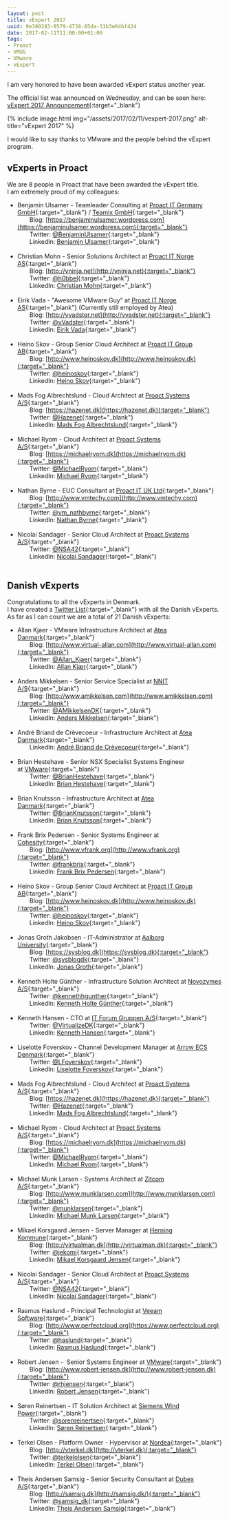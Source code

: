 ```yaml
---
layout: post
title: vExpert 2017
uuid: 9e380283-8579-4738-85da-31b3e64bf424
date: 2017-02-11T11:00:00+01:00
tags:
- Proact
- VMUG
- VMware
- vExpert
---
```


I am very honored to have been awarded vExpert status another year.

The official list was announced on Wednesday, and can be seen here:  
[vExpert 2017 Announcement](https://blogs.vmware.com/vmtn/2017/02/vexpert-2017-award-announcement.html){:target="_blank"}

{% include image.html img="/assets/2017/02/11/vexpert-2017.png" alt-title="vExpert 2017" %}

I would like to say thanks to VMware and the people behind the vExpert program<!--break-->.

## vExperts in Proact

We are 8 people in Proact that have been awarded the vExpert title.  
I am extremely proud of my colleagues:

*   Benjamin Ulsamer - Teamleader Consulting at [Proact IT Germany GmbH](http://www.proact.de){:target="_blank"} / [Teamix GmbH](https://www.teamix.de){:target="_blank"}  
&ensp;&ensp;&ensp;&ensp;Blog: [https://benjaminulsamer.wordpress.com](https://benjaminulsamer.wordpress.com){:target="_blank"}  
&ensp;&ensp;&ensp;&ensp;Twitter: [@BenjaminUlsamer](https://twitter.com/BenjaminUlsamer){:target="_blank"}  
&ensp;&ensp;&ensp;&ensp;LinkedIn: [Benjamin Ulsamer](https://de.linkedin.com/in/benjaminulsamer/en){:target="_blank"}  
&ensp;
*   Christian Mohn - Senior Solutions Architect at [Proact IT Norge AS](http://www.proact.no){:target="_blank"}  
&ensp;&ensp;&ensp;&ensp;Blog: [http://vninja.net](http://vninja.net){:target="_blank"}  
&ensp;&ensp;&ensp;&ensp;Twitter: [@h0bbel](https://twitter.com/h0bbel){:target="_blank"}  
&ensp;&ensp;&ensp;&ensp;LinkedIn: [Christian Mohn](https://no.linkedin.com/in/christianmohn){:target="_blank"}  
&ensp;
*   Eirik Vada - "Awesome VMware Guy" at [Proact IT Norge AS](http://www.proact.no){:target="_blank"} (Currently still employed by Atea)  
&ensp;&ensp;&ensp;&ensp;Blog: [http://vvadster.net](http://vvadster.net){:target="_blank"}  
&ensp;&ensp;&ensp;&ensp;Twitter: [@vVadster](https://twitter.com/vvadster){:target="_blank"}  
&ensp;&ensp;&ensp;&ensp;LinkedIn: [Eirik Vada](https://no.linkedin.com/in/eirikvada){:target="_blank"}  
&ensp;
*   Heino Skov - Group Senior Cloud Architect at [Proact IT Group AB](http://www.proact.eu){:target="_blank"}  
&ensp;&ensp;&ensp;&ensp;Blog: [http://www.heinoskov.dk](http://www.heinoskov.dk){:target="_blank"}  
&ensp;&ensp;&ensp;&ensp;Twitter: [@heinoskov](https://twitter.com/heinoskov){:target="_blank"}  
&ensp;&ensp;&ensp;&ensp;LinkedIn: [Heino Skov](https://www.linkedin.com/in/heino){:target="_blank"}  
&ensp;
* Mads Fog Albrechtslund - Cloud Architect at [Proact Systems A/S](http://www.proact.dk){:target="_blank"}  
&ensp;&ensp;&ensp;&ensp;Blog: [https://hazenet.dk](https://hazenet.dk){:target="_blank"}  
&ensp;&ensp;&ensp;&ensp;Twitter: [@Hazenet](https://twitter.com/hazenet){:target="_blank"}  
&ensp;&ensp;&ensp;&ensp;LinkedIn: [Mads Fog Albrechtslund](https://dk.linkedin.com/in/madsfogalbrechtslund){:target="_blank"}  
&ensp;
*   Michael Ryom - Cloud Architect at [Proact Systems A/S](http://www.proact.dk){:target="_blank"}  
&ensp;&ensp;&ensp;&ensp;Blog: [https://michaelryom.dk](https://michaelryom.dk){:target="_blank"}  
&ensp;&ensp;&ensp;&ensp;Twitter: [@MichaelRyom](https://twitter.com/michaelryom){:target="_blank"}  
&ensp;&ensp;&ensp;&ensp;LinkedIn: [Michael Ryom](https://dk.linkedin.com/in/michaelryom){:target="_blank"}  
&ensp;
*   Nathan Byrne - EUC Consultant at [Proact IT UK Ltd](http://www.proact.co.uk){:target="_blank"}  
&ensp;&ensp;&ensp;&ensp;Blog: [http://www.vmtechy.com](http://www.vmtechy.com){:target="_blank"}  
&ensp;&ensp;&ensp;&ensp;Twitter: [@vm_nathbyrne](https://twitter.com/vm_nathbyrne){:target="_blank"}  
&ensp;&ensp;&ensp;&ensp;LinkedIn: [Nathan Byrne](https://uk.linkedin.com/in/nathan-byrne-227a306){:target="_blank"}  
&ensp;
*   Nicolai Sandager - Senior Cloud Architect at [Proact Systems A/S](http://www.proact.dk){:target="_blank"}  
&ensp;&ensp;&ensp;&ensp;Twitter: [@NSA42](https://twitter.com/nsa42){:target="_blank"}  
&ensp;&ensp;&ensp;&ensp;LinkedIn: [Nicolai Sandager](https://www.linkedin.com/in/nicolaisandager){:target="_blank"}  
&ensp;

## Danish vExperts

Congratulations to all the vExperts in Denmark.  
I have created a [Twitter List](https://twitter.com/Hazenet/lists/danish-vexperts-2017/members){:target="_blank"} with all the Danish vExperts.  
As far as I can count we are a total of 21 Danish vExperts:

*   Allan Kjaer - VMware Infrastructure Architect at [Atea Danmark](http://atea.dk){:target="_blank"}  
&ensp;&ensp;&ensp;&ensp;Blog: [http://www.virtual-allan.com](http://www.virtual-allan.com){:target="_blank"}  
&ensp;&ensp;&ensp;&ensp;Twitter: [@Allan_Kjaer](https://twitter.com/allan_kjaer){:target="_blank"}  
&ensp;&ensp;&ensp;&ensp;LinkedIn: [Allan Kjær](https://www.linkedin.com/in/allankjaer){:target="_blank"}  
&ensp;
*   Anders Mikkelsen - Senior Service Specialist at [NNIT A/S](http://www.nnit.com/){:target="_blank"}  
&ensp;&ensp;&ensp;&ensp;Blog: [http://www.amikkelsen.com](http://www.amikkelsen.com){:target="_blank"}  
&ensp;&ensp;&ensp;&ensp;Twitter: [@AMikkelsenDK](https://twitter.com/AMikkelsenDK){:target="_blank"}  
&ensp;&ensp;&ensp;&ensp;LinkedIn: [Anders Mikkelsen](https://www.linkedin.com/in/anders-mikkelsen-5676691){:target="_blank"}  
&ensp;
*   André Briand de Crèvecoeur - Infrastructure Architect at [Atea Danmark](http://atea.dk){:target="_blank"}  
&ensp;&ensp;&ensp;&ensp;LinkedIn: [André Briand de Crèvecoeur](https://dk.linkedin.com/in/abdec){:target="_blank"}  
&ensp;
*   Brian Hestehave - Senior NSX Specialist Systems Engineer at [VMware](http://http://www.vmware.com){:target="_blank"}  
&ensp;&ensp;&ensp;&ensp;Twitter: [@BrianHestehave](https://twitter.com/BrianHestehave){:target="_blank"}  
&ensp;&ensp;&ensp;&ensp;LinkedIn: [Brian Hestehave](https://dk.linkedin.com/in/brianhestehave){:target="_blank"}  
&ensp;
*   Brian Knutsson - Infrastructure Architect at [Atea Danmark](http://atea.dk){:target="_blank"}  
&ensp;&ensp;&ensp;&ensp;Twitter: [@BrianKnutsson](https://twitter.com/brianknutsson){:target="_blank"}  
&ensp;&ensp;&ensp;&ensp;LinkedIn: [Brian Knutsson](https://www.linkedin.com/in/brianknutsson){:target="_blank"}  
&ensp;
*   Frank Brix Pedersen - Senior Systems Engineer at [Cohesity](http://www.cohesity.com){:target="_blank"}  
&ensp;&ensp;&ensp;&ensp;Blog: [http://www.vfrank.org](http://www.vfrank.org){:target="_blank"}  
&ensp;&ensp;&ensp;&ensp;Twitter: [@frankbrix](https://twitter.com/frankbrix){:target="_blank"}  
&ensp;&ensp;&ensp;&ensp;LinkedIn: [Frank Brix Pedersen](https://www.linkedin.com/in/frankbrix){:target="_blank"}  
&ensp;
*   Heino Skov - Group Senior Cloud Architect at [Proact IT Group AB](http://www.proact.eu){:target="_blank"}  
&ensp;&ensp;&ensp;&ensp;Blog: [http://www.heinoskov.dk](http://www.heinoskov.dk){:target="_blank"}  
&ensp;&ensp;&ensp;&ensp;Twitter: [@heinoskov](https://twitter.com/heinoskov){:target="_blank"}  
&ensp;&ensp;&ensp;&ensp;LinkedIn: [Heino Skov](https://www.linkedin.com/in/heino){:target="_blank"}  
&ensp;
*   Jonas Groth Jakobsen - IT-Administrator at [Aalborg University](http://www.aau.dk){:target="_blank"}  
&ensp;&ensp;&ensp;&ensp;Blog: [https://sysblog.dk](https://sysblog.dk){:target="_blank"}  
&ensp;&ensp;&ensp;&ensp;Twitter: [@sysblogdk](https://twitter.com/sysblogdk){:target="_blank"}  
&ensp;&ensp;&ensp;&ensp;LinkedIn: [Jonas Groth](https://dk.linkedin.com/in/jonas-groth-0212a210){:target="_blank"}  
&ensp;
*   Kenneth Holte Günther - Infrastructure Solution Architect at [Novozymes A/S](http://www.novozymes.com){:target="_blank"}  
&ensp;&ensp;&ensp;&ensp;Twitter: [@kennethhgunther](https://twitter.com/kennethhgunther){:target="_blank"}  
&ensp;&ensp;&ensp;&ensp;LinkedIn: [Kenneth Holte Günther](https://www.linkedin.com/in/kennethgunther){:target="_blank"}  
&ensp;
*   Kenneth Hansen - CTO at [IT Forum Gruppen A/S](http://itf.dk){:target="_blank"}  
&ensp;&ensp;&ensp;&ensp;Twitter: [@VirtualizeDK](https://twitter.com/virtualizedk){:target="_blank"}  
&ensp;&ensp;&ensp;&ensp;LinkedIn: [Kenneth Hansen](https://www.linkedin.com/in/kenneth-hansen-4b69245){:target="_blank"}  
&ensp;
*   Liselotte Foverskov - Channel Development Manager at [Arrow ECS Denmark](https://ecs-dk.arrow.com/){:target="_blank"}  
&ensp;&ensp;&ensp;&ensp;Twitter: [@LFoverskov](https://twitter.com/lfoverskov){:target="_blank"}  
&ensp;&ensp;&ensp;&ensp;LinkedIn: [Liselotte Foverskov](https://www.linkedin.com/in/liselottefoverskov){:target="_blank"}  
&ensp;
* Mads Fog Albrechtslund - Cloud Architect at [Proact Systems A/S](http://www.proact.dk){:target="_blank"}  
&ensp;&ensp;&ensp;&ensp;Blog: [https://hazenet.dk](https://hazenet.dk){:target="_blank"}  
&ensp;&ensp;&ensp;&ensp;Twitter: [@Hazenet](https://twitter.com/hazenet){:target="_blank"}  
&ensp;&ensp;&ensp;&ensp;LinkedIn: [Mads Fog Albrechtslund](https://dk.linkedin.com/in/madsfogalbrechtslund){:target="_blank"}  
&ensp;
*   Michael Ryom - Cloud Architect at [Proact Systems A/S](http://www.proact.dk){:target="_blank"}  
&ensp;&ensp;&ensp;&ensp;Blog: [https://michaelryom.dk](https://michaelryom.dk){:target="_blank"}  
&ensp;&ensp;&ensp;&ensp;Twitter: [@MichaelRyom](https://twitter.com/michaelryom){:target="_blank"}  
&ensp;&ensp;&ensp;&ensp;LinkedIn: [Michael Ryom](https://dk.linkedin.com/in/michaelryom){:target="_blank"}  
&ensp;
*   Michael Munk Larsen - Systems Architect at [Zitcom A/S](https://www.zitcom.dk){:target="_blank"}  
&ensp;&ensp;&ensp;&ensp;Blog: [http://www.munklarsen.com](http://www.munklarsen.com){:target="_blank"}  
&ensp;&ensp;&ensp;&ensp;Twitter: [@munklarsen](https://twitter.com/munklarsen){:target="_blank"}  
&ensp;&ensp;&ensp;&ensp;LinkedIn: [Michael Munk Larsen](https://dk.linkedin.com/in/munklarsen){:target="_blank"}  
&ensp;
*   Mikael Korsgaard Jensen - Server Manager at [Herning Kommune](http://www.herning.dk){:target="_blank"}  
&ensp;&ensp;&ensp;&ensp;Blog: [http://virtualman.dk](http://virtualman.dk){:target="_blank"}  
&ensp;&ensp;&ensp;&ensp;Twitter: [@jekomi](https://twitter.com/jekomi){:target="_blank"}  
&ensp;&ensp;&ensp;&ensp;LinkedIn: [Mikael Korsgaard Jensen](https://www.linkedin.com/in/mikael-korsgaard-jensen-942b60){:target="_blank"}  
&ensp;
*   Nicolai Sandager - Senior Cloud Architect at [Proact Systems A/S](http://www.proact.dk){:target="_blank"}  
&ensp;&ensp;&ensp;&ensp;Twitter: [@NSA42](https://twitter.com/nsa42){:target="_blank"}  
&ensp;&ensp;&ensp;&ensp;LinkedIn: [Nicolai Sandager](https://www.linkedin.com/in/nicolaisandager){:target="_blank"}  
&ensp;
*   Rasmus Haslund - Principal Technologist at [Veeam Software](https://www.veeam.com){:target="_blank"}  
&ensp;&ensp;&ensp;&ensp;Blog: [http://www.perfectcloud.org](https://www.perfectcloud.org){:target="_blank"}  
&ensp;&ensp;&ensp;&ensp;Twitter: [@haslund](https://twitter.com/haslund){:target="_blank"}  
&ensp;&ensp;&ensp;&ensp;LinkedIn: [Rasmus Haslund](https://www.linkedin.com/in/rasmushaslund){:target="_blank"}  
&ensp;
*   Robert Jensen -  Senior Systems Engineer at [VMware](http://http://www.vmware.com){:target="_blank"}  
&ensp;&ensp;&ensp;&ensp;Blog: [http://www.robert-jensen.dk](http://www.robert-jensen.dk){:target="_blank"}  
&ensp;&ensp;&ensp;&ensp;Twitter: [@rhjensen](https://twitter.com/rhjensen){:target="_blank"}  
&ensp;&ensp;&ensp;&ensp;LinkedIn: [Robert Jensen](https://dk.linkedin.com/in/robertjensen){:target="_blank"}  
&ensp;
*   Søren Reinertsen - IT Solution Architect at [Siemens Wind Power](http://www.siemens.com/dk/da/home.html){:target="_blank"}  
&ensp;&ensp;&ensp;&ensp;Twitter: [@sorenreinertsen](https://twitter.com/sorenreinertsen){:target="_blank"}  
&ensp;&ensp;&ensp;&ensp;LinkedIn: [Søren Reinertsen](https://dk.linkedin.com/in/sorenreinertsen){:target="_blank"}  
&ensp;
*   Terkel Olsen - Platform Owner - Hypervisor at [Nordea](http://www.nordea.dk){:target="_blank"}  
&ensp;&ensp;&ensp;&ensp;Blog: [http://vterkel.dk](http://vterkel.dk){:target="_blank"}  
&ensp;&ensp;&ensp;&ensp;Twitter: [@terkelolsen](https://twitter.com/terkelolsen){:target="_blank"}  
&ensp;&ensp;&ensp;&ensp;LinkedIn: [Terkel Olsen](https://www.linkedin.com/in/terkel){:target="_blank"}  
&ensp;
*   Theis Andersen Samsig - Senior Security Consultant at [Dubex A/S](https://www.dubex.dk){:target="_blank"}  
&ensp;&ensp;&ensp;&ensp;Blog: [http://samsig.dk](http://samsig.dk/){:target="_blank"}  
&ensp;&ensp;&ensp;&ensp;Twitter: [@samsig_dk](https://twitter.com/samsig_dk){:target="_blank"}  
&ensp;&ensp;&ensp;&ensp;LinkedIn: [Theis Andersen Samsig](https://www.linkedin.com/in/samsig){:target="_blank"}  
&ensp;
